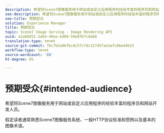 ```yaml
---
description: 希望将Scene7图像服务用于网站或自定义应用程序的经验丰富的程序员和网站开发人员。
seo-description: 希望将Scene7图像服务用于网站或自定义应用程序的经验丰富的程序员和网站开发人员。
seo-title: 预期受众
solution: Experience Manager
title: 预期受众
topic: Scene7 Image Serving - Image Rendering API
uuid: a1a60d51-2a64-49ee-b409-59e8f67cdab0
translation-type: tm+mt
source-git-commit: 7bc7b3a86fbcdc57cfdc31745fae3afc06e44b15
workflow-type: tm+mt
source-wordcount: '88'
ht-degree: 0%

---
```



# 预期受众{#intended-audience}

希望将Scene7图像服务用于网站或自定义应用程序的经验丰富的程序员和网站开发人员。

假定读者通常熟悉Scene7图像服务系统、一般HTTP协议标准和惯例以及基本的图像术语。
